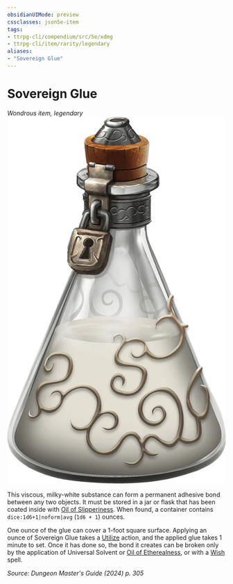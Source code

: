 ```yaml
---
obsidianUIMode: preview
cssclasses: json5e-item
tags:
- ttrpg-cli/compendium/src/5e/xdmg
- ttrpg-cli/item/rarity/legendary
aliases: 
- "Sovereign Glue"
---
```

# Sovereign Glue
*Wondrous item, legendary*  
![](3-Compendium/items/img/sovereign-glue.webp#right)


This viscous, milky-white substance can form a permanent adhesive bond between any two objects. It must be stored in a jar or flask that has been coated inside with [Oil of Slipperiness](3-Compendium/items/oil-of-slipperiness-xdmg.md). When found, a container contains `dice:1d6+1|noform|avg` (`1d6 + 1`) ounces.

One ounce of the glue can cover a 1-foot square surface. Applying an ounce of Sovereign Glue takes a [Utilize](3-Compendium/rules/actions.md#Utilize) action, and the applied glue takes 1 minute to set. Once it has done so, the bond it creates can be broken only by the application of Universal Solvent or [Oil of Etherealness](3-Compendium/items/oil-of-etherealness-xdmg.md), or with a [Wish](3-Compendium/spells/wish-xphb.md) spell.

*Source: Dungeon Master's Guide (2024) p. 305*